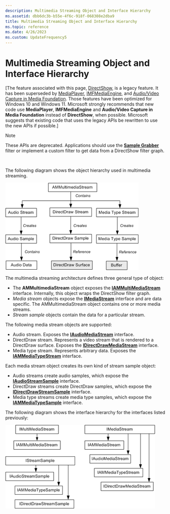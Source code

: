 ```yaml
---
description: Multimedia Streaming Object and Interface Hierarchy
ms.assetid: dbb6dc3b-b55e-4f6c-918f-068308e2dba9
title: Multimedia Streaming Object and Interface Hierarchy
ms.topic: reference
ms.date: 4/26/2023
ms.custom: UpdateFrequency5
---
```


# Multimedia Streaming Object and Interface Hierarchy

\[The feature associated with this page, [DirectShow](/windows/win32/directshow/directshow), is a legacy feature. It has been superseded by [MediaPlayer](/uwp/api/Windows.Media.Playback.MediaPlayer), [IMFMediaEngine](/windows/win32/api/mfmediaengine/nn-mfmediaengine-imfmediaengine), and [Audio/Video Capture in Media Foundation](/windows/win32/medfound/audio-video-capture-in-media-foundation). Those features have been optimized for Windows 10 and Windows 11. Microsoft strongly recommends that new code use **MediaPlayer**, **IMFMediaEngine** and **Audio/Video Capture in Media Foundation** instead of **DirectShow**, when possible. Microsoft suggests that existing code that uses the legacy APIs be rewritten to use the new APIs if possible.\]

> [!Note]  
> These APIs are deprecated. Applications should use the [**Sample Grabber**](sample-grabber-filter.md) filter or implement a custom filter to get data from a DirectShow filter graph.

 

The following diagram shows the object hierarchy used in multimedia streaming.

![multimediastreaming object hierarchy](images/mmstream02.png)

The multimedia streaming architecture defines three general type of object:

-   The **AMMultimediaStream** object exposes the [**IAMMultiMediaStream**](/previous-versions/windows/desktop/api/amstream/nn-amstream-iammultimediastream) interface. Internally, this object wraps the DirectShow filter graph.
-   *Media stream* objects expose the [**IMediaStream**](/previous-versions/windows/desktop/api/mmstream/nn-mmstream-imediastream) interface and are data specific. The AMMultimediaStream object contains one or more media streams.
-   *Stream sample* objects contain the data for a particular stream.

The following media stream objects are supported:

-   Audio stream. Exposes the [**IAudioMediaStream**](/previous-versions/windows/desktop/api/austream/nn-austream-iaudiomediastream) interface.
-   DirectDraw stream. Represents a video stream that is rendered to a DirectDraw surface. Exposes the [**IDirectDrawMediaStream**](/previous-versions/windows/desktop/api/ddstream/nn-ddstream-idirectdrawmediastream) interface.
-   Media type stream. Represents arbitrary data. Exposes the [**IAMMediaTypeStream**](/previous-versions/windows/desktop/api/amstream/nn-amstream-iammediatypestream) interface.

Each media stream object creates its own kind of stream sample object:

-   Audio streams create audio samples, which expose the [**IAudioStreamSample**](/previous-versions/windows/desktop/api/austream/nn-austream-iaudiostreamsample) interface.
-   DirectDraw streams create DirectDraw samples, which expose the [**IDirectDrawStreamSample**](/previous-versions/windows/desktop/api/ddstream/nn-ddstream-idirectdrawstreamsample) interface.
-   Media type streams create media type samples, which expose the [**IAMMediaTypeSample**](/previous-versions/windows/desktop/api/amstream/nn-amstream-iammediatypesample) interface.

The following diagram shows the interface hierarchy for the interfaces listed previously:

![multimediastreaming interface hierarchy](images/mmstream01.png)

 

 



